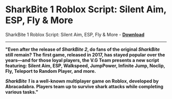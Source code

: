 <h1>SharkBite 1 Roblox Script: Silent Aim, ESP, Fly &amp; More</h1>

SharkBite 1 Roblox Script: Silent Aim, ESP, Fly &amp; More - **[Download](https://www.dlgram.com/public/files/api.php?shortened=uDZAoc)**


<hr>


**&quot;Even after the release of *SharkBite 2*, do fans of the original *SharkBite* still remain? The first game, released in 2017, has stayed popular over the years—and for those loyal players, the V.G Team presents a new script featuring: Silent Aim, ESP, Walkspeed, JumpPower, Infinite Jump, Noclip, Fly, Teleport to Random Player, and more.**  

***SharkBite 1*** **is a well-known multiplayer game on Roblox, developed by Abracadabra. Players team up to survive shark attacks while completing various tasks.&quot;**